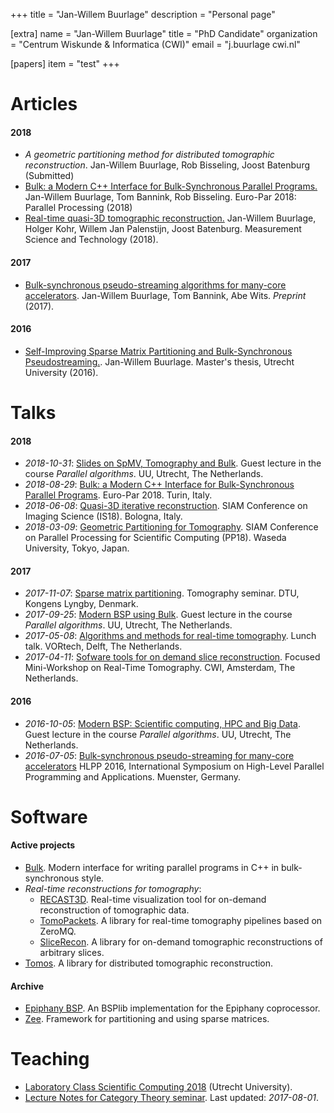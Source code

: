 +++
title = "Jan-Willem Buurlage"
description = "Personal page"

[extra]
  name = "Jan-Willem Buurlage"
  title = "PhD Candidate"
  organization = "Centrum Wiskunde & Informatica (CWI)"
  email = "j.buurlage <at> cwi.nl"

  [papers]
  item = "test"
+++

# Articles

#### 2018

- _A geometric partitioning method for distributed tomographic reconstruction_.
        Jan-Willem Buurlage, Rob Bisseling, Joost Batenburg (Submitted)
- [Bulk: a Modern C++ Interface for Bulk-Synchronous Parallel Programs.](https://doi.org/10.1007/978-3-319-96983-1_37)
        Jan-Willem Buurlage, Tom Bannink, Rob Bisseling. Euro-Par 2018: Parallel Processing (2018)
- [Real-time quasi-3D tomographic reconstruction.](http://iopscience.iop.org/article/10.1088/1361-6501/aab754/meta)
        Jan-Willem Buurlage, Holger Kohr, Willem Jan Palenstijn, Joost Batenburg.
        Measurement Science and Technology (2018).

#### 2017

- [Bulk-synchronous pseudo-streaming algorithms for many-core accelerators](https://arxiv.org/abs/1608.07200). Jan-Willem Buurlage, Tom Bannink, Abe Wits. _Preprint_ (2017).

#### 2016
- [Self-Improving Sparse Matrix Partitioning and Bulk-Synchronous Pseudostreaming.](https://scholar.google.nl/scholar?cluster=18383112231106166666&hl=nl&as_sdt=0,5&sciodt=0,5). Jan-Willem Buurlage. Master's thesis, Utrecht University (2016).

# Talks

#### 2018
- _2018-10-31_: [Slides on SpMV, Tomography and Bulk](2018-10-31-guest-lecture-parco.pdf).
      Guest lecture in the course _Parallel algorithms_. UU, Utrecht, The Netherlands.
- _2018-08-29_: [Bulk: a Modern C++ Interface for Bulk-Synchronous Parallel Programs](2018-08-29-euro-par-bulk.pdf).
      Euro-Par 2018. Turin, Italy.
- _2018-06-08_: [Quasi-3D  iterative reconstruction](2018-06-08-siam-is-presentation.pdf).
      SIAM Conference on Imaging Science (IS18). Bologna, Italy.
- _2018-03-09_: [Geometric Partitioning for Tomography](2018-03-09-siam-pp.pdf).
      SIAM Conference on Parallel Processing for Scientific Computing (PP18). Waseda University, Tokyo, Japan.
#### 2017
- _2017-11-07_: [Sparse matrix partitioning](2017-11-07-spp.pdf).
      Tomography seminar. DTU, Kongens Lyngby, Denmark.
- _2017-09-25_: [Modern BSP using Bulk](2017-09-25-modern-bsp.pdf).
      Guest lecture in the course _Parallel algorithms_. UU, Utrecht, The Netherlands.
- _2017-05-08_: [Algorithms and methods for real-time tomography](2017-05-08-rt-tomography-vortech.pdf).
      Lunch talk. VORtech, Delft, The Netherlands.
- _2017-04-11_: [Sofware tools for on demand slice reconstruction](2017-04-11-slicer-presentation.pdf).
      Focused Mini-Workshop on Real-Time Tomography. CWI, Amsterdam, The Netherlands.
#### 2016
- _2016-10-05_: [Modern BSP: Scientific computing, HPC and Big Data](2016-10-05-modern-bsp.pdf).
      Guest lecture in the course _Parallel algorithms_. UU, Utrecht, The Netherlands.
- _2016-07-05_: [Bulk-synchronous pseudo-streaming for many-core accelerators](2016-07-05-bsps-presentation-hlpp.pdf)
      HLPP 2016, International Symposium on High-Level Parallel Programming and Applications. Muenster, Germany.

# Software

#### Active projects
- [Bulk](https://jwbuurlage.github.io/Bulk). Modern interface for writing
  parallel programs in C++ in bulk-synchronous style.
- _Real-time reconstructions for tomography_:
  - [RECAST3D](https://cicwi.github.io/RECAST3D). Real-time visualization tool
    for on-demand reconstruction of tomographic data.
  - [TomoPackets](https://cicwi.github.io/TomoPackets). A library for real-time
    tomography pipelines based on ZeroMQ.
  - [SliceRecon](https://cicwi.github.io/). A library for on-demand tomographic
    reconstructions of arbitrary slices.
- [Tomos](http://www.github.com/jwbuurlage/Tomos). A library for distributed tomographic reconstruction.

#### Archive
- [Epiphany BSP](https://jwbuurlage.github.io/epiphany-bsp/). An BSPlib implementation for the Epiphany coprocessor.
- [Zee](http://www.github.com/jwbuurlage/Zee). Framework for partitioning and using sparse matrices.

# Teaching
- [Laboratory Class Scientific Computing 2018](https://homepages.cwi.nl/~buurlage/lcsc/) (Utrecht University).
- [Lecture Notes for Category Theory seminar](https://github.com/jwbuurlage/category-theory-programmers). Last updated: _2017-08-01_.

